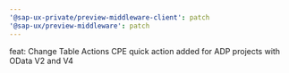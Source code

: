 ```yaml
---
'@sap-ux-private/preview-middleware-client': patch
'@sap-ux/preview-middleware': patch
---
```


feat: Change Table Actions CPE quick action added for ADP projects with OData V2 and V4
